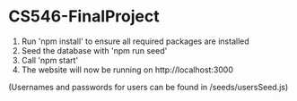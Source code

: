 # CS546-FinalProject

1. Run 'npm install' to ensure all required packages are installed
2. Seed the database with 'npm run seed'
3. Call 'npm start'
4. The website will now be running on http://localhost:3000

(Usernames and passwords for users can be found in /seeds/usersSeed.js)
